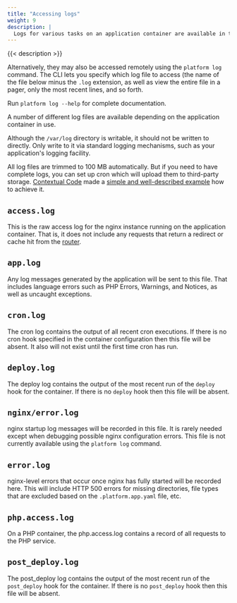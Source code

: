 ```yaml
---
title: "Accessing logs"
weight: 9
description: |
  Logs for various tasks on an application container are available in the `/var/log` directory. They can be accessed on the normal shell after logging in with `platform ssh`.
---
```


{{< description >}}

Alternatively, they may also be accessed remotely using the <code>platform log</code> command.  The CLI lets you specify which log file to access (the name of the file below minus the  `.log` extension, as well as view the entire file in a pager, only the most recent lines, and so forth.

Run `platform log --help` for complete documentation.

A number of different log files are available depending on the application container in use.

Although the `/var/log` directory is writable, it should not be written to directly. Only write to it via standard logging mechanisms, such as your application's logging facility.

All log files are trimmed to 100 MB automatically. But if you need to have complete logs, you can set up cron which will upload them to third-party storage. [Contextual Code](https://www.contextualcode.com/) made a [simple and well-described example](https://gitlab.com/contextualcode/platformsh-store-logs-at-s3) how to achieve it.

## `access.log`

This is the raw access log for the nginx instance running on the application container. That is, it does not include any requests that return a redirect or cache hit from the [router](/configuration/routes.html).

## `app.log`

Any log messages generated by the application will be sent to this file.  That includes language errors such as PHP Errors, Warnings, and Notices, as well as uncaught exceptions.

## `cron.log`

The cron log contains the output of all recent cron executions.  If there is no cron hook specified in the container configuration then this file will be absent. It also will not exist until the first time cron has run.

## `deploy.log`

The deploy log contains the output of the most recent run of the `deploy` hook for the container.  If there is no `deploy` hook then this file will be absent.

## `nginx/error.log`

nginx startup log messages will be recorded in this file.  It is rarely needed except when debugging possible nginx configuration errors. This file is not currently available using the `platform log` command.

## `error.log`

nginx-level errors that occur once nginx has fully started will be recorded here. This will include HTTP 500 errors for missing directories, file types that are excluded based on the `.platform.app.yaml` file, etc.

## `php.access.log`

On a PHP container, the php.access.log contains a record of all requests to the PHP service.

## `post_deploy.log`

The post_deploy log contains the output of the most recent run of the `post_deploy` hook for the container.  If there is no `post_deploy` hook then this file will be absent.
